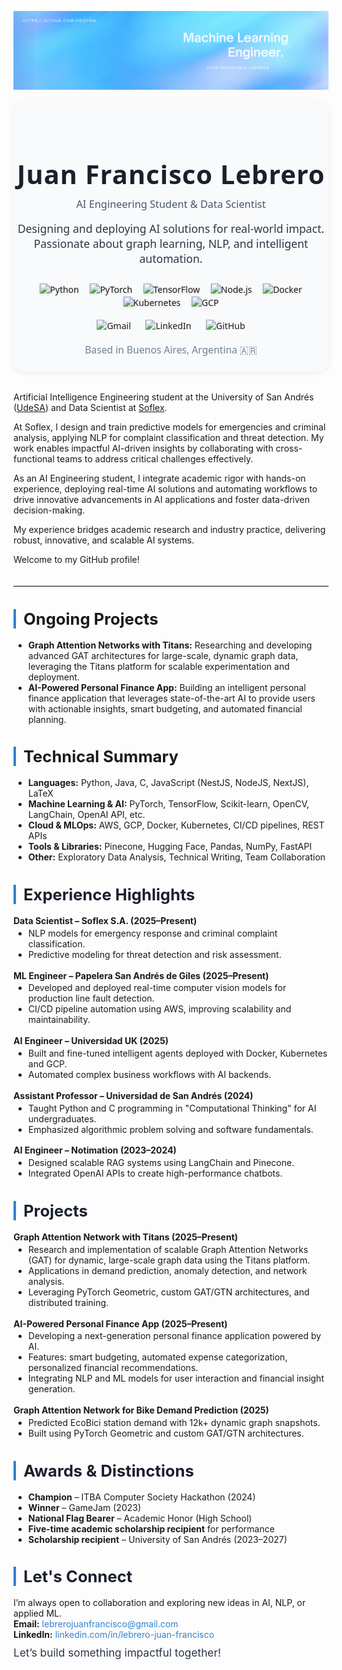 ![banner](banner.png)



<div align="center" style="font-family: 'Segoe UI', Arial, sans-serif; background: #f8fafc; border-radius: 18px; box-shadow: 0 2px 12px #0001; padding: 32px 0 24px 0; margin-bottom: 32px;">
  <h1 style="font-size:2.6rem; margin-bottom: 0.2em; color:#1a202c; letter-spacing:1px;">Juan Francisco Lebrero</h1>
  <h3 style="font-weight:400; color:#4a5568; margin-top:0;">AI Engineering Student & Data Scientist</h3>
  <p style="max-width:600px; margin: 0 auto 1.5em auto; color:#2d3748; font-size:1.1rem;">Designing and deploying AI solutions for real-world impact.<br>Passionate about graph learning, NLP, and intelligent automation.</p>
  <div style="margin: 18px 0 10px 0;">
    <img src="https://cdn.jsdelivr.net/gh/devicons/devicon/icons/python/python-original.svg" alt="Python" width="38" style="margin:0 7px; vertical-align:middle; filter: drop-shadow(0 1px 2px #0002);"/>
    <img src="https://cdn.jsdelivr.net/gh/devicons/devicon/icons/pytorch/pytorch-original.svg" alt="PyTorch" width="38" style="margin:0 7px; vertical-align:middle; filter: drop-shadow(0 1px 2px #0002);"/>
    <img src="https://cdn.jsdelivr.net/gh/devicons/devicon/icons/tensorflow/tensorflow-original.svg" alt="TensorFlow" width="38" style="margin:0 7px; vertical-align:middle; filter: drop-shadow(0 1px 2px #0002);"/>
    <img src="https://cdn.jsdelivr.net/gh/devicons/devicon/icons/nodejs/nodejs-original.svg" alt="Node.js" width="38" style="margin:0 7px; vertical-align:middle; filter: drop-shadow(0 1px 2px #0002);"/>
    <img src="https://cdn.jsdelivr.net/gh/devicons/devicon/icons/docker/docker-original.svg" alt="Docker" width="38" style="margin:0 7px; vertical-align:middle; filter: drop-shadow(0 1px 2px #0002);"/>
    <img src="https://cdn.jsdelivr.net/gh/devicons/devicon/icons/kubernetes/kubernetes-plain.svg" alt="Kubernetes" width="38" style="margin:0 7px; vertical-align:middle; filter: drop-shadow(0 1px 2px #0002);"/>
    <img src="https://cdn.jsdelivr.net/gh/devicons/devicon/icons/googlecloud/googlecloud-original.svg" alt="GCP" width="38" style="margin:0 7px; vertical-align:middle; filter: drop-shadow(0 1px 2px #0002);"/>
    
  </div>
  <div style="margin-top: 18px;">
    <a href="mailto:lebrerojuanfrancisco@gmail.com" style="text-decoration:none; margin:0 10px;">
      <img src="https://img.shields.io/badge/Gmail-D14836?style=flat&logo=gmail&logoColor=white" alt="Gmail"/>
    </a>
    <a href="https://www.linkedin.com/in/lebrero-juan-francisco/" style="text-decoration:none; margin:0 10px;">
      <img src="https://img.shields.io/badge/LinkedIn-0077B5?style=flat&logo=linkedin&logoColor=white" alt="LinkedIn"/>
    </a>
    <a href="https://github.com/frizynn" style="text-decoration:none; margin:0 10px;">
      <img src="https://img.shields.io/badge/GitHub-181717?style=flat&logo=github&logoColor=white" alt="GitHub"/>
    </a>
  </div>
  <div style="margin-top: 18px;">
    <span style="color:#718096; font-size:0.98rem;">Based in Buenos Aires, Argentina 🇦🇷</span>
  </div>
</div>



Artificial Intelligence Engineering student at the University of San Andrés ([UdeSA](https://udesa.edu.ar)) and Data Scientist at [Soflex](https://soflex.com.ar/).

At Soflex, I design and train predictive models for emergencies and criminal analysis, applying NLP for complaint classification and threat detection. My work enables impactful AI-driven insights by collaborating with cross-functional teams to address critical challenges effectively.

As an AI Engineering student, I integrate academic rigor with hands-on experience, deploying real-time AI solutions and automating workflows to drive innovative advancements in AI applications and foster data-driven decision-making.

My experience bridges academic research and industry practice, delivering robust, innovative, and scalable AI systems.

Welcome to my GitHub profile!


<hr style="border: none; border-top: 2px solid #e2e8f0; margin: 32px 0 24px 0;"/>

<h2 style="color:#FFFFF; font-size:1.6rem; border-left: 4px solid #3182ce; padding-left: 12px; margin-bottom: 0.7em;">Ongoing Projects</h2>
<ul style="margin-top:0;">
  <li><b>Graph Attention Networks with Titans:</b> Researching and developing advanced GAT architectures for large-scale, dynamic graph data, leveraging the Titans platform for scalable experimentation and deployment.</li>
  <li><b>AI-Powered Personal Finance App:</b> Building an intelligent personal finance application that leverages state-of-the-art AI to provide users with actionable insights, smart budgeting, and automated financial planning.</li>
</ul>

<h2 style="color:#FFFFF; font-size:1.6rem; border-left: 4px solid #3182ce; padding-left: 12px; margin-bottom: 0.7em;">Technical Summary</h2>
<ul style="margin-top:0;">
  <li><b>Languages:</b> Python, Java, C, JavaScript (NestJS, NodeJS, NextJS), LaTeX</li>
  <li><b>Machine Learning & AI:</b> PyTorch, TensorFlow, Scikit-learn, OpenCV, LangChain, OpenAI API, etc.</li>
  <li><b>Cloud & MLOps:</b> AWS, GCP, Docker, Kubernetes, CI/CD pipelines, REST APIs</li>
  <li><b>Tools & Libraries:</b> Pinecone, Hugging Face, Pandas, NumPy, FastAPI</li>
  <li><b>Other:</b> Exploratory Data Analysis, Technical Writing, Team Collaboration</li>
</ul>



<h2 style="color:#1a202c; font-size:1.6rem; border-left: 4px solid #3182ce; padding-left: 12px; margin-bottom: 0.7em;">Experience Highlights</h2>
<div style="margin-bottom:1.2em;">
  <b>Data Scientist – Soflex S.A. (2025–Present)</b><br/>
  <ul style="margin-top:0.2em;">
    <li>NLP models for emergency response and criminal complaint classification.</li>
    <li>Predictive modeling for threat detection and risk assessment.</li>
  </ul>
</div>
<div style="margin-bottom:1.2em;">
  <b>ML Engineer – Papelera San Andrés de Giles (2025–Present)</b><br/>
  <ul style="margin-top:0.2em;">
    <li>Developed and deployed real-time computer vision models for production line fault detection.</li>
    <li>CI/CD pipeline automation using AWS, improving scalability and maintainability.</li>
  </ul>
</div>
<div style="margin-bottom:1.2em;">
  <b>AI Engineer – Universidad UK (2025)</b><br/>
  <ul style="margin-top:0.2em;">
    <li>Built and fine-tuned intelligent agents deployed with Docker, Kubernetes and GCP.</li>
    <li>Automated complex business workflows with AI backends.</li>
  </ul>
</div>
<div style="margin-bottom:1.2em;">
  <b>Assistant Professor – Universidad de San Andrés (2024)</b><br/>
  <ul style="margin-top:0.2em;">
    <li>Taught Python and C programming in "Computational Thinking" for AI undergraduates.</li>
    <li>Emphasized algorithmic problem solving and software fundamentals.</li>
  </ul>
</div>
<div style="margin-bottom:1.2em;">
  <b>AI Engineer – Notimation (2023–2024)</b><br/>
  <ul style="margin-top:0.2em;">
    <li>Designed scalable RAG systems using LangChain and Pinecone.</li>
    <li>Integrated OpenAI APIs to create high-performance chatbots.</li>
  </ul>
</div>

<h2 style="color:#1a202c; font-size:1.6rem; border-left: 4px solid #3182ce; padding-left: 12px; margin-bottom: 0.7em;">Projects</h2>
<div style="margin-bottom:1.2em;">
  <b>Graph Attention Network with Titans (2025–Present)</b>
  <ul style="margin-top:0.2em;">
    <li>Research and implementation of scalable Graph Attention Networks (GAT) for dynamic, large-scale graph data using the Titans platform.</li>
    <li>Applications in demand prediction, anomaly detection, and network analysis.</li>
    <li>Leveraging PyTorch Geometric, custom GAT/GTN architectures, and distributed training.</li>
  </ul>
</div>
<div style="margin-bottom:1.2em;">
  <b>AI-Powered Personal Finance App (2025–Present)</b>
  <ul style="margin-top:0.2em;">
    <li>Developing a next-generation personal finance application powered by AI.</li>
    <li>Features: smart budgeting, automated expense categorization, personalized financial recommendations.</li>
    <li>Integrating NLP and ML models for user interaction and financial insight generation.</li>
  </ul>
</div>
<div style="margin-bottom:1.2em;">
  <b>Graph Attention Network for Bike Demand Prediction (2025)</b>
  <ul style="margin-top:0.2em;">
    <li>Predicted EcoBici station demand with 12k+ dynamic graph snapshots.</li>
    <li>Built using PyTorch Geometric and custom GAT/GTN architectures.</li>
  </ul>
</div>

<h2 style="color:#1a202c; font-size:1.6rem; border-left: 4px solid #3182ce; padding-left: 12px; margin-bottom: 0.7em;">Awards & Distinctions</h2>
<ul style="margin-top:0;">
  <li><b>Champion</b> – ITBA Computer Society Hackathon (2024)</li>
  <li><b>Winner</b> – GameJam (2023)</li>
  <li><b>National Flag Bearer</b> – Academic Honor (High School)</li>
  <li><b>Five-time academic scholarship recipient</b> for performance</li>
  <li><b>Scholarship recipient</b> – University of San Andrés (2023–2027)</li>
</ul>

<h2 style="color:#1a202c; font-size:1.6rem; border-left: 4px solid #3182ce; padding-left: 12px; margin-bottom: 0.7em;">Let's Connect</h2>
<div style="margin-bottom:0.7em;">
  I’m always open to collaboration and exploring new ideas in AI, NLP, or applied ML.<br/>
  <b>Email:</b> <a href="mailto:lebrerojuanfrancisco@gmail.com" style="color:#3182ce; text-decoration:none;">lebrerojuanfrancisco@gmail.com</a><br/>
  <b>LinkedIn:</b> <a href="https://www.linkedin.com/in/lebrero-juan-francisco/" style="color:#3182ce; text-decoration:none;">linkedin.com/in/lebrero-juan-francisco</a>
</div>
<div style="color:#2d3748; font-size:1.08rem;">Let’s build something impactful together!</div>
